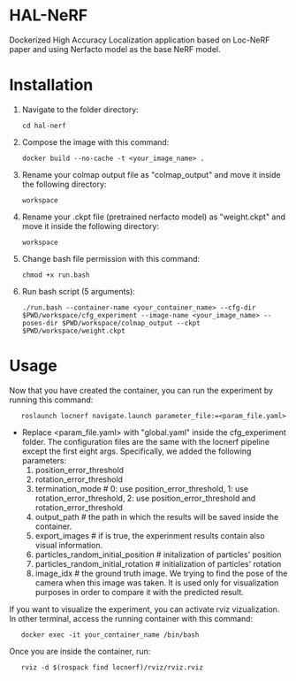 # HAL-NeRF

Dockerized High Accuracy Localization application based on Loc-NeRF paper and using Nerfacto model as the base NeRF model. 

# Installation
1) Navigate to the folder directory:

       cd hal-nerf 

2) Compose the image with this command:

       docker build --no-cache -t <your_image_name> .

3) Rename your colmap output file as "colmap_output" and move it inside the following directory:

       workspace

4) Rename your .ckpt file (pretrained nerfacto model) as "weight.ckpt" and move it inside the following directory:

       workspace

5) Change bash file permission with this command:

       chmod +x run.bash

6) Run bash script (5 arguments):

       ./run.bash --container-name <your_container_name> --cfg-dir $PWD/workspace/cfg_experiment --image-name <your_image_name> --poses-dir $PWD/workspace/colmap_output --ckpt $PWD/workspace/weight.ckpt

# Usage
Now that you have created the container, you can run the experiment by running this command:

       roslaunch locnerf navigate.launch parameter_file:=<param_file.yaml>

- Replace <param_file.yaml> with "global.yaml" inside the cfg_experiment folder. The configuration files are the same with the locnerf pipeline except the first eight args. Specifically, we added the following parameters:   
  1) position_error_threshold
  2) rotation_error_threshold 
  3) termination_mode    #  0: use position_error_threshold, 1: use rotation_error_threshold, 2: use position_error_threshold and rotation_error_threshold
  4) output_path    # the path in which the results will be saved inside the container.
  5) export_images    # if is true, the experinment results contain also visual information.
  6) particles_random_initial_position    # initalization of particles' position
  7) particles_random_initial_rotation    # initialization of particles' rotation
  8) image_idx    # the ground truth image. We trying to find the pose of the camera when this image was taken. It is used only for visualization purposes in order to compare it with the predicted result.

If you want to visualize the experiment, you can activate rviz vizualization. In other terminal, access the running container with this command:

       docker exec -it your_container_name /bin/bash

Once you are inside the container, run:

       rviz -d $(rospack find locnerf)/rviz/rviz.rviz 
